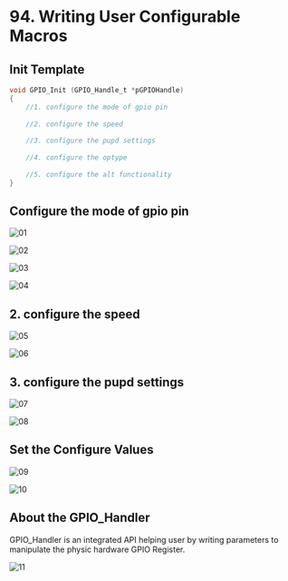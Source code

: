 # 94. Writing User Configurable Macros



## Init Template

```c
void GPIO_Init (GPIO_Handle_t *pGPIOHandle)
{
    //1. configure the mode of gpio pin
    
    //2. configure the speed
    
    //3. configure the pupd settings
    
    //4. configure the optype
    
    //5. configure the alt functionality
}
```

## Configure the mode of gpio pin

![01](https://github.com/knightsummon/Mastering-Microcontroller-and-Embedded-Driver-Development/blob/main/25.%20GPIO%20Driver%20API%20Implementation%20GPIO%20init%20and%20de-init/94.%20Writing%20User%20Configurable%20Macros.assets/01.jpg)

![02](https://github.com/knightsummon/Mastering-Microcontroller-and-Embedded-Driver-Development/blob/main/25.%20GPIO%20Driver%20API%20Implementation%20GPIO%20init%20and%20de-init/94.%20Writing%20User%20Configurable%20Macros.assets/02.jpg)

![03](https://github.com/knightsummon/Mastering-Microcontroller-and-Embedded-Driver-Development/blob/main/25.%20GPIO%20Driver%20API%20Implementation%20GPIO%20init%20and%20de-init/94.%20Writing%20User%20Configurable%20Macros.assets/03.jpg)

![04](https://github.com/knightsummon/Mastering-Microcontroller-and-Embedded-Driver-Development/blob/main/25.%20GPIO%20Driver%20API%20Implementation%20GPIO%20init%20and%20de-init/94.%20Writing%20User%20Configurable%20Macros.assets/04.jpg)

## 2. configure the speed

![05](https://github.com/knightsummon/Mastering-Microcontroller-and-Embedded-Driver-Development/blob/main/25.%20GPIO%20Driver%20API%20Implementation%20GPIO%20init%20and%20de-init/94.%20Writing%20User%20Configurable%20Macros.assets/05.jpg)

![06](https://github.com/knightsummon/Mastering-Microcontroller-and-Embedded-Driver-Development/blob/main/25.%20GPIO%20Driver%20API%20Implementation%20GPIO%20init%20and%20de-init/94.%20Writing%20User%20Configurable%20Macros.assets/06.jpg)

## 3. configure the pupd settings

![07](https://github.com/knightsummon/Mastering-Microcontroller-and-Embedded-Driver-Development/blob/main/25.%20GPIO%20Driver%20API%20Implementation%20GPIO%20init%20and%20de-init/94.%20Writing%20User%20Configurable%20Macros.assets/07.jpg)

![08](https://github.com/knightsummon/Mastering-Microcontroller-and-Embedded-Driver-Development/blob/main/25.%20GPIO%20Driver%20API%20Implementation%20GPIO%20init%20and%20de-init/94.%20Writing%20User%20Configurable%20Macros.assets/08.jpg)

## Set the Configure Values

![09](https://github.com/knightsummon/Mastering-Microcontroller-and-Embedded-Driver-Development/blob/main/25.%20GPIO%20Driver%20API%20Implementation%20GPIO%20init%20and%20de-init/94.%20Writing%20User%20Configurable%20Macros.assets/09.jpg)

![10](https://github.com/knightsummon/Mastering-Microcontroller-and-Embedded-Driver-Development/blob/main/25.%20GPIO%20Driver%20API%20Implementation%20GPIO%20init%20and%20de-init/94.%20Writing%20User%20Configurable%20Macros.assets/10.jpg)



## About the GPIO_Handler

GPIO_Handler is an integrated API helping user by writing parameters to manipulate the physic hardware GPIO Register.

![11](https://github.com/knightsummon/Mastering-Microcontroller-and-Embedded-Driver-Development/blob/main/25.%20GPIO%20Driver%20API%20Implementation%20GPIO%20init%20and%20de-init/94.%20Writing%20User%20Configurable%20Macros.assets/11.jpg)
